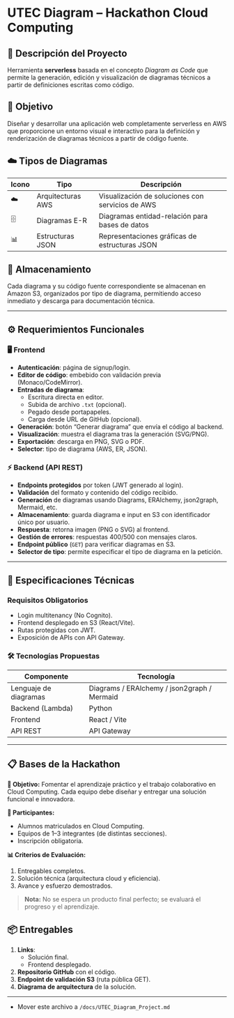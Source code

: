 # UTEC Diagram – Hackathon Cloud Computing

## 📌 Descripción del Proyecto
Herramienta **serverless** basada en el concepto _Diagram as Code_ que permite la generación, edición y visualización de diagramas técnicos a partir de definiciones escritas como código.

## 🎯 Objetivo
Diseñar y desarrollar una aplicación web completamente serverless en AWS que proporcione un entorno visual e interactivo para la definición y renderización de diagramas técnicos a partir de código fuente.

## ☁️ Tipos de Diagramas
| Icono | Tipo                  | Descripción                                         |
|-------|-----------------------|-----------------------------------------------------|
| ☁️     | Arquitecturas AWS     | Visualización de soluciones con servicios de AWS    |
| 🗄️     | Diagramas E-R         | Diagramas entidad-relación para bases de datos      |
| 📊     | Estructuras JSON      | Representaciones gráficas de estructuras JSON       |

## 💾 Almacenamiento
Cada diagrama y su código fuente correspondiente se almacenan en Amazon S3, organizados por tipo de diagrama, permitiendo acceso inmediato y descarga para documentación técnica.

---

## ⚙️ Requerimientos Funcionales

### 🖥️ Frontend
- **Autenticación**: página de signup/login.
- **Editor de código**: embebido con validación previa (Monaco/CodeMirror).
- **Entradas de diagrama**:
  - Escritura directa en editor.
  - Subida de archivo `.txt` (opcional).
  - Pegado desde portapapeles.
  - Carga desde URL de GitHub (opcional).
- **Generación**: botón “Generar diagrama” que envía el código al backend.
- **Visualización**: muestra el diagrama tras la generación (SVG/PNG).
- **Exportación**: descarga en PNG, SVG o PDF.
- **Selector**: tipo de diagrama (AWS, ER, JSON).

### ⚡ Backend (API REST)
- **Endpoints protegidos** por token (JWT generado al login).
- **Validación** del formato y contenido del código recibido.
- **Generación** de diagramas usando Diagrams, ERAlchemy, json2graph, Mermaid, etc.
- **Almacenamiento**: guarda diagrama e input en S3 con identificador único por usuario.
- **Respuesta**: retorna imagen (PNG o SVG) al frontend.
- **Gestión de errores**: respuestas 400/500 con mensajes claros.
- **Endpoint público** (`GET`) para verificar diagramas en S3.
- **Selector de tipo**: permite especificar el tipo de diagrama en la petición.

---

## 🔧 Especificaciones Técnicas

### Requisitos Obligatorios
- Login multitenancy (No Cognito).
- Frontend desplegado en S3 (React/Vite).
- Rutas protegidas con JWT.
- Exposición de APIs con API Gateway.

### 🛠️ Tecnologías Propuestas
| Componente               | Tecnología                               |
|--------------------------|------------------------------------------|
| Lenguaje de diagramas    | Diagrams / ERAlchemy / json2graph / Mermaid |
| Backend (Lambda)         | Python                                    |
| Frontend                 | React / Vite                              |
| API REST                 | API Gateway                               |

---

## 📋 Bases de la Hackathon

**🎯 Objetivo:**
Fomentar el aprendizaje práctico y el trabajo colaborativo en Cloud Computing. Cada equipo debe diseñar y entregar una solución funcional e innovadora.

**👥 Participantes:**
- Alumnos matriculados en Cloud Computing.
- Equipos de 1–3 integrantes (de distintas secciones).
- Inscripción obligatoria.

**📊 Criterios de Evaluación:**
1. Entregables completos.
2. Solución técnica (arquitectura cloud y eficiencia).
3. Avance y esfuerzo demostrados.

> **Nota:** No se espera un producto final perfecto; se evaluará el progreso y el aprendizaje.

## 📦 Entregables
1. **Links**:
   - Solución final.
   - Frontend desplegado.
2. **Repositorio GitHub** con el código.
3. **Endpoint de validación S3** (ruta pública GET).
4. **Diagrama de arquitectura** de la solución.

---

- Mover este archivo a `/docs/UTEC_Diagram_Project.md`
